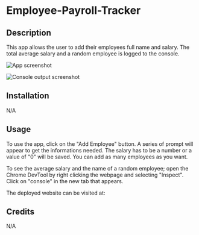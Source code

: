 # Employee-Payroll-Tracker

## Description

This app allows the user to add their employees full name and salary. The total average salary and a random employee is logged to the console.

![App screenshot](https://github.com/AladinTork/Employee-Payroll-Tracker/blob/main/Assets/Screenshot%202024-08-20%20at%202.44.00%E2%80%AFPM.png)

![Console output screenshot](https://github.com/AladinTork/Employee-Payroll-Tracker/blob/main/Assets/Screenshot%202024-08-20%20at%202.44.10%E2%80%AFPM.png)

## Installation

N/A

## Usage

To use the app, click on the "Add Employee" button. A series of prompt will appear to get the informations needed. The salary has to be a number or a value of "0" will be saved. You can add as many employees as you want.

To see the average salary and the name of a random employee; open the Chrome DevTool by right clicking the webpage and selecting "Inspect". Click on "console" in the new tab that appears.

The deployed website can be visited at:

## Credits

N/A
